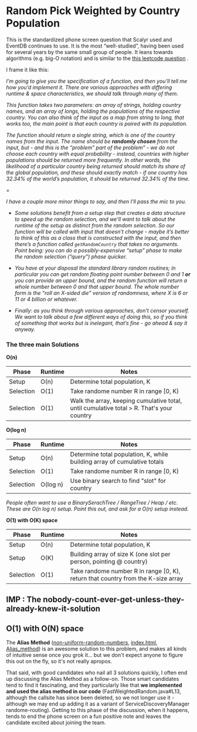 # Random Pick Weighted by Country Population <a id="q1"></a>

This is the standardized phone screen question that Scalyr used and EventDB continues to use. It is the most “well-studied”, having been used for several years by the same small group of people. It leans towards algorithms (e.g. big-O notation) and is similar to the [this leetcode question](https://leetcode.com/problems/random-pick-with-weight/description/) .

I frame it like this:

_I’m going to give you the specification of a function, and then you’ll tell me how you’d implement it. There are various approaches with differing runtime & space characteristics, we should talk through many of them._

_This function takes two parameters: an array of strings, holding country names, and an array of longs, holding the populations of the respective country. You can also think of the input as a map from string to long, that works too, the main point is that each country is paired with its population._

_The function should return a single string, which is one of the country names from the input. The name should be **randomly chosen** from the input, but - and this is the “problem” part of the problem” - we do not choose each country with equal probability - instead, countries with higher populations should be returned more frequently. In other words, the likelihood of a particular country being returned should match its share of the global population, and these should exactly match - if one country has 32.34% of the world’s population, it should be returned 32.34% of the time._

=

_I have a couple more minor things to say, and then I’ll pass the mic to you._

- _Some solutions benefit from a setup step that creates a data structure to speed up the random selection, and we’ll want to talk about the runtime of the setup as distinct from the random selection. So our function will be called with input that doesn’t change - maybe it’s better to think of this as a class that is constructed with the input, and then there’s a function called `getRandomCountry` that takes no arguments. Point being: you can do a possibly-expensive “setup” phase to make the random selection (”query”) phase quicker._

- _You have at your disposal the standard library random routines; in particular you can get random floating point number between 0 and 1 **or** you can provide an upper bound, and the random function will return a whole number between 0 and that upper bound. The whole number form is the “roll an X-sided die” version of randomness, where X is 6 or 11 or 4 billion or whatever._

- _Finally: as you think through various approaches, don’t censor yourself. We want to talk about a few different ways of doing this, so if you think of something that works but is inelegant, that’s fine - go ahead & say it anyway._

### The three main Solutions

**O(n)**

| Phase     | Runtime | Notes                                                                                     |
| --------- | ------- | ----------------------------------------------------------------------------------------- |
| Setup     | O(n)    | Determine total population, K                                                             |
| Selection | O(1)    | Take randome number R in range [0, K)                                                     |
| Selection | O(1)    | Walk the array, keeping cumulative total, until cumulative total > R. That's your country |

**O(log n)**

| Phase     | Runtime  | Notes                                                                    |
| --------- | -------- | ------------------------------------------------------------------------ |
| Setup     | O(n)     | Determine total population, K, while building array of cumulative totals |
| Selection | O(1)     | Take randome number R in range [0, K)                                    |
| Selection | O(log n) | Use binary search to find "slot" for country                             |

_People often want to use a BinarySerachTree / RangeTree / Heap / etc. These are O(n log n) setup. Point this out, and ask for a O(n) setup instead._

**O(1) with O(K) space**

| Phase     | Runtime | Notes                                                                            |
| --------- | ------- | -------------------------------------------------------------------------------- |
| Setup     | O(n)    | Determine total population, K                                                    |
| Setup     | O(K)    | Building array of size K (one slot per person, pointing @ country)               |
| Selection | O(1)    | Take randome number R in range [0, K), return that country from the K-size array |

## IMP : The nobody-count-ever-get-unless-they-already-knew-it-solution

## O(1) with O(N) space

The **Alias Method** ([non-uniform-random-numbers](https://web.archive.org/web/20210508054017/https://oroboro.com/non-uniform-random-numbers/), [index.html](http://cgi.cs.mcgill.ca/~enewel3/posts/alias-method/index.html), [Alias_method](https://en.wikipedia.org/wiki/Alias_method)) is an awesome solution to this problem, and makes all kinds of intuitive sense once you grok it... but we don't expect anyone to figure this out on the fly, so it's not really apropos.

That said, with good candidates who nail all 3 solutions quickly, I often end up discussing the Alias Method as a follow-on. Those smart candidates tend to find it fascinating, and they particularly like that **we implemented and used the alias method in our code** (FastWeightedRandom.java#L13, although the callsite has since been deleted, so we not longer use it - although we may end up adding it as a variant of ServiceDiscoveryManager randome-routing). Getting to this phase of the discussion, when it happens, tends to end the phone screen on a fun positive note and leaves the candidate excited about joining the team.

